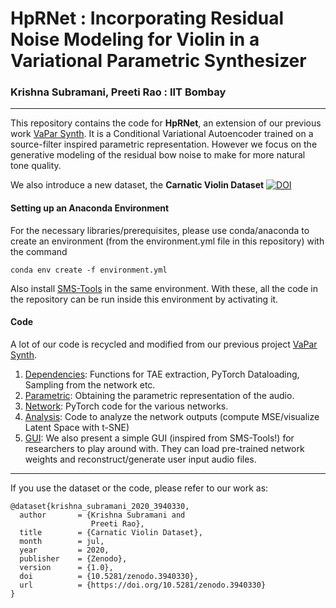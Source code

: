 # HpRNet : Incorporating Residual Noise Modeling for Violin in a Variational Parametric Synthesizer
### Krishna Subramani, Preeti Rao : IIT Bombay

<!-- <a href="https://www.ee.iitb.ac.in/student/~krishnasubramani/data/icassp_paper.pdf" target="_blank">Paper</a> 	/	 <a href="https://www.ee.iitb.ac.in/student/~krishnasubramani/icassp2020.html" target="_blank">Accompanying Webpage</a> 	/	<a href="https://www.ee.iitb.ac.in/student/~krishnasubramani/data/vapar.bib" target="_blank">BibTeX</a> -->

----

This repository contains the code for **HpRNet**, an extension of our previous work <a href="https://github.com/SubramaniKrishna/VaPar-Synth" target="_blank">VaPar Synth</a>. It is a  Conditional Variational Autoencoder trained on a source-filter inspired parametric representation. However we focus on the generative modeling of the residual bow noise to make for more natural tone quality.

We also introduce a new dataset, the **Carnatic Violin Dataset** [![DOI](https://zenodo.org/badge/DOI/10.5281/zenodo.3940330.svg)](https://doi.org/10.5281/zenodo.3940330)


#### Setting up an Anaconda Environment
For the necessary libraries/prerequisites, please use conda/anaconda to create an environment (from the environment.yml file in this repository) with the command   
~~~
conda env create -f environment.yml
~~~
Also install <a href="https://github.com/MTG/sms-tools" target="_blank">SMS-Tools</a> in the same environment. With these, all the code in the repository can be run inside this environment by activating it.

#### Code
A lot of our code is recycled and modified from our previous project <a href="https://github.com/SubramaniKrishna/VaPar-Synth" target="_blank">VaPar Synth</a>. 

1. [Dependencies](./Dependencies/README.md): Functions for TAE extraction, PyTorch Dataloading, Sampling from the network etc.
2. [Parametric](./Parametric/README.md): Obtaining the parametric representation of the audio.
3. [Network](./Network/README.md): PyTorch code for the various networks. 
4. [Analysis](./Analysis/README.md): Code to analyze the network outputs (compute MSE/visualize Latent Space with t-SNE)
5. [GUI](./GUI/README.md): We also present a simple GUI (inspired from SMS-Tools!) for researchers to play around with. They can load pre-trained network weights and reconstruct/generate user input audio files.

----

If you use the dataset or the code, please refer to our work as:
~~~
@dataset{krishna_subramani_2020_3940330,
  author       = {Krishna Subramani and
                  Preeti Rao},
  title        = {Carnatic Violin Dataset},
  month        = jul,
  year         = 2020,
  publisher    = {Zenodo},
  version      = {1.0},
  doi          = {10.5281/zenodo.3940330},
  url          = {https://doi.org/10.5281/zenodo.3940330}
}
~~~


<!-- Accompanying repository for HpRNet : Incorporating Residual Noise Modeling for Violin in a Variational Parametric Synthesizer -->
